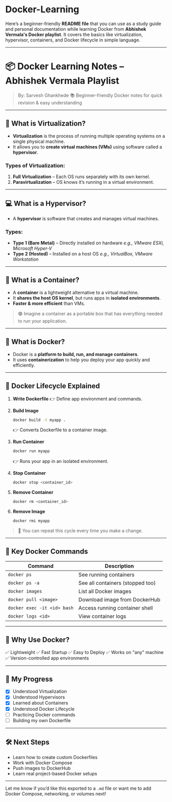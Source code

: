 # Docker-Learning
Here’s a beginner-friendly **README file** that you can use as a study guide and personal documentation while learning Docker from **Abhishek Vermala's Docker playlist**. It covers the basics like virtualization, hypervisor, containers, and Docker lifecycle in simple language.

---

# 📦 Docker Learning Notes – Abhishek Vermala Playlist

> By: Sarvesh Ghankhede
> 📚 Beginner-friendly Docker notes for quick revision & easy understanding

---

## 🧠 What is Virtualization?

* **Virtualization** is the process of running multiple operating systems on a single physical machine.
* It allows you to **create virtual machines (VMs)** using software called a **hypervisor**.

### Types of Virtualization:

1. **Full Virtualization** – Each OS runs separately with its own kernel.
2. **Paravirtualization** – OS knows it’s running in a virtual environment.

---

## 💻 What is a Hypervisor?

* A **hypervisor** is software that creates and manages virtual machines.

### Types:

* **Type 1 (Bare Metal)** – Directly installed on hardware
  *e.g., VMware ESXi, Microsoft Hyper-V*
* **Type 2 (Hosted)** – Installed on a host OS
  *e.g., VirtualBox, VMware Workstation*

---

## 🧱 What is a Container?

* A **container** is a lightweight alternative to a virtual machine.
* It **shares the host OS kernel**, but runs apps in **isolated environments**.
* **Faster & more efficient** than VMs.

> 🟢 Imagine a container as a portable box that has everything needed to run your application.

---

## 🐳 What is Docker?

* Docker is a **platform to build, run, and manage containers**.
* It uses **containerization** to help you deploy your app quickly and efficiently.

---

## 🔄 Docker Lifecycle Explained

1. **Write Dockerfile**
   👉 Define app environment and commands.

2. **Build Image**

   ```bash
   docker build -t myapp .
   ```

   👉 Converts Dockerfile to a container image.

3. **Run Container**

   ```bash
   docker run myapp
   ```

   👉 Runs your app in an isolated environment.

4. **Stop Container**

   ```bash
   docker stop <container_id>
   ```

5. **Remove Container**

   ```bash
   docker rm <container_id>
   ```

6. **Remove Image**

   ```bash
   docker rmi myapp
   ```

> 🔁 You can repeat this cycle every time you make a change.

---

## 🧩 Key Docker Commands

| Command                     | Description                      |
| --------------------------- | -------------------------------- |
| `docker ps`                 | See running containers           |
| `docker ps -a`              | See all containers (stopped too) |
| `docker images`             | List all Docker images           |
| `docker pull <image>`       | Download image from DockerHub    |
| `docker exec -it <id> bash` | Access running container shell   |
| `docker logs <id>`          | View container logs              |

---

## 📌 Why Use Docker?

✅ Lightweight
✅ Fast Startup
✅ Easy to Deploy
✅ Works on "any" machine
✅ Version-controlled app environments

---

## 🎯 My Progress

* [x] Understood Virtualization
* [x] Understood Hypervisors
* [x] Learned about Containers
* [x] Understood Docker Lifecycle
* [ ] Practicing Docker commands
* [ ] Building my own Dockerfile

---

## 🛠️ Next Steps

* Learn how to create custom Dockerfiles
* Work with Docker Compose
* Push images to DockerHub
* Learn real project-based Docker setups

---

Let me know if you’d like this exported to a `.md` file or want me to add Docker Compose, networking, or volumes next!
